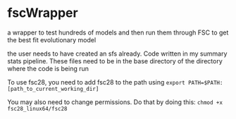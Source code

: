 # fscWrapper
a wrapper to test hundreds of models and then run them through FSC to get the best fit evolutionary model

the user needs to have created an sfs already. Code written in my summary stats pipeline. These files need to be in the base directory of the directory where the code is being run

To use fsc28, you need to add fsc28 to the path using `export PATH=$PATH:[path_to_current_working_dir]`

You may also need to change permissions. Do that by doing this: `chmod +x fsc28_linux64/fsc28`